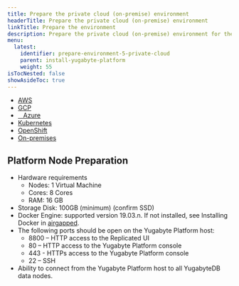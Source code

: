 ```yaml
---
title: Prepare the private cloud (on-premise) environment
headerTitle: Prepare the private cloud (on-premise) environment
linkTitle: Prepare the environment
description: Prepare the private cloud (on-premise) environment for the Yugabyte Platform.
menu:
  latest:
    identifier: prepare-environment-5-private-cloud
    parent: install-yugabyte-platform
    weight: 55
isTocNested: false
showAsideToc: true
---
```


<ul class="nav nav-tabs-alt nav-tabs-yb">

  <li>
    <a href="/latest/yugabyte-platform/install-yugabyte-platform/prepare-environment/aws" class="nav-link">
      <i class="fab fa-aws" aria-hidden="true"></i>
      AWS
    </a>
  </li>

  <li>
    <a href="/latest/yugabyte-platform/install-yugabyte-platform/prepare-environment/gcp" class="nav-link">
       <i class="fab fa-google" aria-hidden="true"></i>
      GCP
    </a>
  </li>

  <li>
    <a href="/latest/yugabyte-platform/install-yugabyte-platform/prepare-environment/azure" class="nav-link">
      <i class="icon-azure" aria-hidden="true"></i>
      &nbsp;&nbsp; Azure
    </a>
  </li>

  <li>
    <a href="/latest/yugabyte-platform/install-yugabyte-platform/prepare-environment/kubernetes" class="nav-link">
      <i class="fas fa-cubes" aria-hidden="true"></i>
      Kubernetes
    </a>
  </li>

<li>
    <a href="/latest/yugabyte-platform/install-yugabyte-platform/prepare-environment/openshift" class="nav-link">
      <i class="fab fa-building" aria-hidden="true"></i>
      OpenShift
    </a>
 </li>

  <li>
    <a href="/latest/yugabyte-platform/install-yugabyte-platform/prepare-environment/on-premises" class="nav-link active">
      <i class="fas fa-building" aria-hidden="true"></i>
      On-premises
    </a>
  </li>

</ul>


## Platform Node Preparation

*   Hardware requirements
    *   Nodes: 1 Virtual Machine 
    *   Cores: 8 Cores
    *   RAM: 16 GB
*   Storage Disk:  100GB (minimum) (confirm SSD)
*   Docker Engine: supported version 19.03.n. If not installed, see Installing Docker in [airgapped](https://www.replicated.com/docs/kb/supporting-your-customers/installing-docker-in-airgapped/).
*   The following ports should be open on the Yugabyte Platform host:
    *   8800 – HTTP access to the Replicated UI
    *   80 – HTTP access to the Yugabyte Platform console
    *   443 - HTTPs access to the Yugabyte Platform console
    *   22 – SSH
*   Ability to connect from the Yugabyte Platform host to all YugabyteDB data nodes. 
